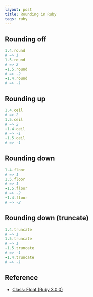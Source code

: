 ```yaml
---
layout: post
title: Rounding in Ruby
tags: ruby
---
```


## Rounding off

```rb
1.4.round
# => 1
1.5.round
# => 2
-1.5.round
# => -2
-1.4.round
# => -1
```

## Rounding up

```rb
1.4.ceil
# => 2
1.5.ceil
# => 2
-1.4.ceil
# => -1
-1.5.ceil
# => -1
```

## Rounding down

```rb
1.4.floor
# => 1
1.5.floor
# => 1
-1.5.floor
# => -2
-1.4.floor
# => -2
```

## Rounding down (truncate)

```rb
1.4.truncate
# => 1
1.5.truncate
# => 1
-1.5.truncate
# => -1
-1.4.truncate
# => -1
```

## Reference

- [Class: Float (Ruby 3.0.0)](https://ruby-doc.org/core-3.0.0/Float.html)

